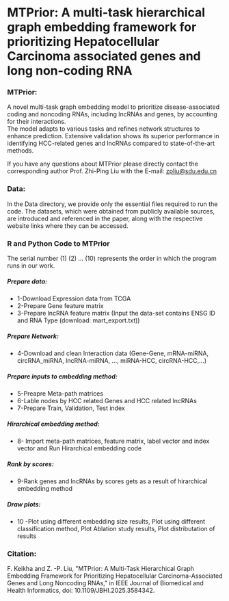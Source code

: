 # MTPrior: A multi-task hierarchical graph embedding framework for prioritizing Hepatocellular Carcinoma associated genes and long non-coding RNA


### MTPrior:
A novel multi-task graph embedding model to prioritize disease-associated coding and noncoding RNAs, including lncRNAs and genes, by accounting for their interactions.  
The model adapts to various tasks and refines network structures to enhance prediction. 
Extensive validation shows its superior performance in identifying HCC-related genes and lncRNAs compared to state-of-the-art methods.

If you have any questions about MTPrior please directly contact the corresponding author Prof. Zhi-Ping Liu with the E-mail: zpliu@sdu.edu.cn

### Data:
In the Data directory, we provide only the essential files required to run the code. 
The datasets, which were obtained from publicly available sources, are introduced and referenced in the paper, along with the respective website links where they can be accessed.

### R and Python Code to MTPrior 
The serial number (1) (2) ... (10) represents the order in which the program runs in our work.

##### Prepare data:
*	1-Download Expression data from TCGA
*	2-Prepare Gene feature matrix
*	3-Prepare lncRNA feature matrix (Input the data-set contains ENSG ID and RNA Type (download: mart_export.txt))

##### Prepare Network:
*	4-Download and clean Interaction data (Gene-Gene, mRNA-miRNA, circRNA_miRNA, lncRNA-miRNA, ..., miRNA-HCC, circRNA-HCC,...)
	
##### Prepare inputs to embedding method:
*	5-Preapre Meta-path matrices
*	6-Lable nodes by HCC related Genes and HCC related lncRNAs
*	7-Prepare Train, Validation, Test index

##### Hirarchical embedding method:
*	8- Import meta-path matrices, feature matrix, label vector and index vector and 
		Run Hirarchical embedding code 

##### Rank by scores:
*	9-Rank genes and lncRNAs by scores gets as a result of hirarchical embedding method

##### Draw plots:
*	10 -Plot using different embedding size results, 
		Plot using different classification method, 
		Plot Ablation study results, 
		Plot distributation of results
### Citation:
F. Keikha and Z. -P. Liu, "MTPrior: A Multi-Task Hierarchical Graph Embedding Framework for Prioritizing Hepatocellular Carcinoma-Associated Genes and Long Noncoding RNAs," in IEEE Journal of Biomedical and Health Informatics, doi: 10.1109/JBHI.2025.3584342. 
